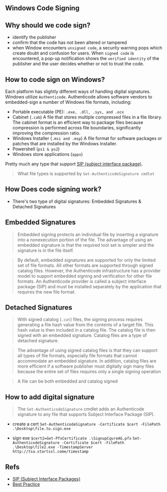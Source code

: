 ## Windows Code Signing

## Why should we code sign?
- identify the publisher
- confirm that the code has not been altered or tampered
- when Window encounters `unsigned code`, a security warning pops which create doubt and confusion for users. When `signed code` is encountered, a pop-up notification shows the `verified identity` of the publisher and the user decides whether or not to trust the code.

## How to code sign on Windows?
Each platform has slightly different ways of handling digital signatures. Windows utilize `Authenticode`. Authenticode allows software vendors to embedded-sign a number of Windows file formats, including:
*	Portable executable (PE): `.exe, .dll, .sys, and .ocx`
*	Cabinet (`.cab`) 
	A file that stores multiple compressed files in a file library. The cabinet format is an efficient way to package files because compression is performed across file boundaries, significantly improving the compression ratio.
*	Windows Installer (`.msi and .msp`) 
	A file format for software packages or patches that are installed by the Windows Installer.
* Powershell (`ps1 & ps2`)
* Windows store applications (`appx`)

Pretty much any type that support [SIP (subject interface package)](https://bit.ly/3c7d6pA). 

> What file types is supported by `Set-AuthenticodeSignature cmdlet`
	
## How Does code signing work? 
- There's two type of digital signatures: Embedded Signatures & Detached Signatures

## Embedded Signatures
> Embedded signing protects an individual file by inserting a signature into a nonexecution portion of the file. The advantage of using an embedded signature is that the required tool set is simpler and the signature is in the file itself.

> By default, embedded signatures are supported for only the limited set of file formats. All other formats are supported through signed catalog files. However, the Authenticode infrastructure has a provider model to support embedded signing and verification for other file formats. An Authenticode provider is called a subject interface package (SIP) and must be installed separately by the application that requires the new file format.

## Detached Signatures
> With signed catalog (`.cat`) files, the signing process requires generating a file hash value from the contents of a target file. This hash value is then included in a catalog file. The catalog file is then signed with an embedded signature. Catalog files are a type of detached signature.

> The advantage of using signed catalog files is that they can support all types of file formats, especially file formats that cannot accommodate an embedded signature. In addition, catalog files are more efficient if a software publisher must digitally sign many files because the entire set of files requires only a single signing operation

> A file can be both embedded and catalog signed

## How to add digital signature
> The `Set-AuthenticodeSignature` cmdlet adds an Authenticode signature to any file that supports Subject Interface Package (SIP).

- create a cert
`Set-AuthenticodeSignature -Certificate $cert -FilePath .\Desktop\file.to.sign.exe`

- sign exe
`$cert2=Get-PfxCertificate .\SignupCqureAG.pfx`
`Set-AuthenticodeSignature -Certificate $cert -FilePath .\Desktop\file2.exe -TimestampServer http://tsa.startssl.come/timestamp`

## Refs
- [SIP (Subject Interface Packages)](https://vcsjones.dev/2017/08/10/subject-interface-packages)
- [Best Practice](https://docs.microsoft.com/en-us/previous-versions/windows/hardware/design/dn653556(v=vs.85))
